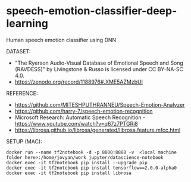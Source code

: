 # speech-emotion-classifier-deep-learning
Human speech emotion classifier using DNN

DATASET:
- "The Ryerson Audio-Visual Database of Emotional Speech and Song (RAVDESS)" by Livingstone & Russo is licensed under CC BY-NA-SC 4.0.
- https://zenodo.org/record/1188976#.XME5AZMzbUI

REFERENCE:
- https://github.com/MITESHPUTHRANNEU/Speech-Emotion-Analyzer
- https://github.com/harry-7/speech-emotion-recognition
- Microsoft Research: Automatic Speech Recognition - https://www.youtube.com/watch?v=q67z7PTGRi8
- https://librosa.github.io/librosa/generated/librosa.feature.mfcc.html

SETUP (MAC):
```
docker run --name tf2notebook -d -p 8800:8888 -v  <local machine folder here>:/home/jovyan/work jupyter/datascience-notebook
docker exec -it tf2notebook pip install --upgrade pip
docker exec -it tf2notebook pip install tensorflow==2.0.0-alpha0
docker exec -it tf2notebook pip install librosa
```
